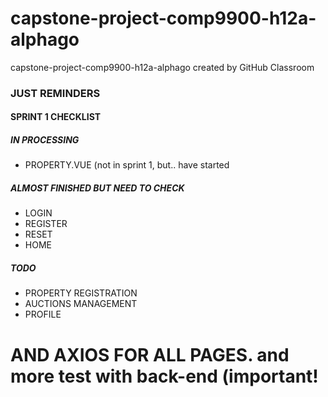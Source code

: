 # capstone-project-comp9900-h12a-alphago
capstone-project-comp9900-h12a-alphago created by GitHub Classroom

### JUST REMINDERS
#### SPRINT 1 CHECKLIST


##### IN PROCESSING
- PROPERTY.VUE (not in sprint 1, but.. have started

##### ALMOST FINISHED BUT NEED TO CHECK
- LOGIN
- REGISTER
- RESET
- HOME

##### TODO
- PROPERTY REGISTRATION
- AUCTIONS MANAGEMENT
- PROFILE


# AND AXIOS FOR ALL PAGES. and more test with back-end (important!
